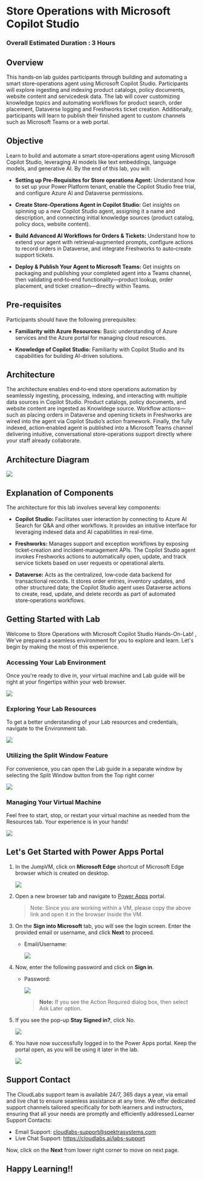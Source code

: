 # Store Operations with Microsoft Copilot Studio

### Overall Estimated Duration : 3 Hours

## Overview

This hands‑on lab guides participants through building and automating a smart store‑operations agent using Microsoft Copilot Studio. Participants will explore ingesting and indexing product catalogs, policy documents, website content and servicedesk data. The lab will cover customizing knowledge topics and automating workflows for product search, order placement, Dataverse logging and Freshworks ticket creation. Additionally, participants will learn to publish their finished agent to custom channels such as Microsoft Teams or a web portal.

## Objective

Learn to build and automate a smart store‑operations agent using Microsoft Copilot Studio, leveraging AI models like text embeddings, language models, and generative AI. By the end of this lab, you will:

- **Setting up Pre-Requisites for Store operations Agent:** Understand how to set up your Power Platform tenant, enable the Copilot Studio free trial, and configure Azure AI and Dataverse permissions.

- **Create Store‑Operations Agent in Copilot Studio:** Get insights on spinning up a new Copilot Studio agent, assigning it a name and description, and connecting initial knowledge sources (product catalog, policy docs, website content).

- **Build Advanced AI Workflows for Orders & Tickets:** Understand how to extend your agent with retrieval‑augmented prompts, configure actions to record orders in Dataverse, and integrate Freshworks to auto‑create support tickets.

- **Deploy & Publish Your Agent to Microsoft Teams:** Get insights on packaging and publishing your completed agent into a Teams channel, then validating end‑to‑end functionality—product lookup, order placement, and ticket creation—directly within Teams.

## Pre-requisites

Participants should have the following prerequisites:

- **Familiarity with Azure Resources:** Basic understanding of Azure services and the Azure portal for managing cloud resources.

- **Knowledge of Copilot Studio:** Familiarity with Copilot Studio and its capabilities for building AI-driven solutions.

## Architecture

The architecture enables end‑to‑end store operations automation by seamlessly ingesting, processing, indexing, and interacting with multiple data sources in Copilot Studio. Product catalogs, policy documents, and website content are ingested as Knowldege source. Workflow actions—such as placing orders in Dataverse and opening tickets in Freshworks are wired into the agent via Copilot Studio’s action framework. Finally, the fully indexed, action‑enabled agent is published into a Microsoft Teams channel  delivering intuitive, conversational store‑operations support directly where your staff already collaborate.

## Architecture Diagram

![](./media/archv3.png)

## Explanation of Components

The architecture for this lab involves several key components:

- **Copilot Studio:** Facilitates user interaction by connecting to Azure AI Search for Q&A and other workflows. It provides an intuitive interface for leveraging indexed data and AI capabilities in real-time.

- **Freshworks:** Manages support and exception workflows by exposing ticket‑creation and incident‑management APIs. The Copilot Studio agent invokes Freshworks actions to automatically open, update, and track service tickets based on user requests or operational alerts.

- **Dataverse:** Acts as the centralized, low‑code data backend for transactional records. It stores order entries, inventory updates, and other structured data; the Copilot Studio agent uses Dataverse actions to create, read, update, and delete records as part of automated store‑operations workflows.

## Getting Started with Lab

Welcome to Store Operations with Microsoft Copilot Studio Hands-On-Lab! , We've prepared a seamless environment for you to explore and learn. Let's begin by making the most of this experience.

### Accessing Your Lab Environment

Once you're ready to dive in, your virtual machine and Lab guide will be right at your fingertips within your web browser.

![](./media/gs1.png)

### Exploring Your Lab Resources

To get a better understanding of your Lab resources and credentials, navigate to the Environment tab.

![](./media/gs2.png)

### Utilizing the Split Window Feature

For convenience, you can open the Lab guide in a separate window by selecting the Split Window button from the Top right corner

![](./media/gs3.png)

### Managing Your Virtual Machine

Feel free to start, stop, or restart your virtual machine as needed from the Resources tab. Your experience is in your hands!

![](./media/gs4.png)

## Let's Get Started with Power Apps Portal

1. In the JumpVM, click on **Microsoft Edge** shortcut of Microsoft Edge browser which is created on desktop.

   ![](./media/gs-1.png)

1. Open a new browser tab and navigate to [Power Apps](https://make.powerapps.com/) portal.

   >Note: Since you are working within a VM, please copy the above link and open it in the browser inside the VM.

1. On the **Sign into Microsoft** tab, you will see the login screen. Enter the provided email or username, and click **Next** to proceed.

   - Email/Username: <inject key="AzureAdUserEmail"></inject>

     ![](./media/gs-2.png)

1. Now, enter the following password and click on **Sign in**.

   - Password: <inject key="AzureAdUserPassword"></inject>

     ![](./media/gs-3.png)

     >**Note:** If you see the Action Required dialog box, then select Ask Later option.
     
1. If you see the pop-up **Stay Signed in?**, click No.

   ![](./media/gs-4.png)

1. You have now successfully logged in to the Power Apps portal. Keep the portal open, as you will be using it later in the lab.

   ![](./media/gs-5.png)

## Support Contact

The CloudLabs support team is available 24/7, 365 days a year, via email and live chat to ensure seamless assistance at any time. We offer dedicated support channels tailored specifically for both learners and instructors, ensuring that all your needs are promptly and efficiently addressed.Learner Support Contacts:

- Email Support: cloudlabs-support@spektrasystems.com
- Live Chat Support: https://cloudlabs.ai/labs-support

Now, click on the **Next** from lower right corner to move on next page.

## Happy Learning!!

